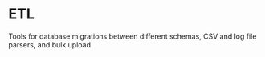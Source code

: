 # ETL

Tools for database migrations between different schemas, CSV and log file parsers, and bulk upload